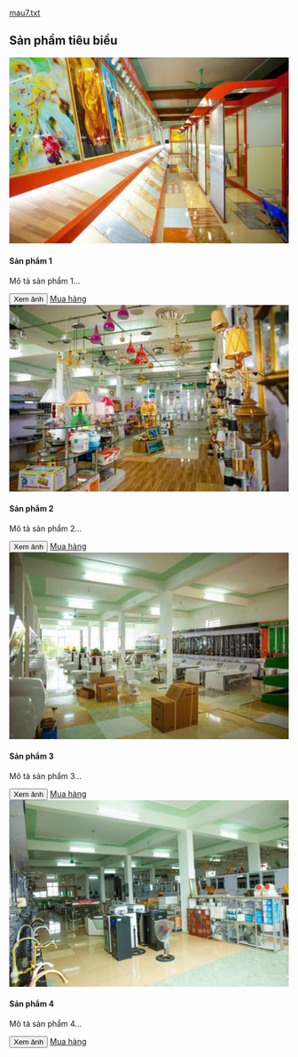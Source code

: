 [mau7.txt](https://github.com/user-attachments/files/23147688/mau7.txt)
<section id="san-pham" class="section" aria-labelledby="sanpham-title">
  <h2 id="sanpham-title">Sản phẩm tiêu biểu</h2>
  <div class="cards" id="productsGrid">
    <article class="card">
      <img src="images/15486054566284251952.jpg" alt="Sản phẩm 1">
      <h4>Sản phẩm 1</h4>
      <p class="small">Mô tả sản phẩm 1...</p>
      <div style="margin-top:10px">
        <button class="btn" data-idx="0">Xem ảnh</button>
        <a class="btn" href="#lien-he">Mua hàng</a>
      </div>
    </article>
    <article class="card">
      <img src="images/15486054566284251956.jpg" alt="Sản phẩm 2">
      <h4>Sản phẩm 2</h4>
      <p class="small">Mô tả sản phẩm 2...</p>
      <div style="margin-top:10px">
        <button class="btn" data-idx="1">Xem ảnh</button>
        <a class="btn" href="#lien-he">Mua hàng</a>
      </div>
    </article>
    <article class="card">
      <img src="images/1f22e3604398cec697895.jpg" alt="Sản phẩm 3">
      <h4>Sản phẩm 3</h4>
      <p class="small">Mô tả sản phẩm 3...</p>
      <div style="margin-top:10px">
        <button class="btn" data-idx="2">Xem ảnh</button>
        <a class="btn" href="#lien-he">Mua hàng</a>
      </div>
    </article>
    <article class="card">
      <img src="images/7820b763179b9ac5c38a7.jpg" alt="Sản phẩm 4">
      <h4>Sản phẩm 4</h4>
      <p class="small">Mô tả sản phẩm 4...</p>
      <div style="margin-top:10px">
        <button class="btn" data-idx="3">Xem ảnh</button>
        <a class="btn" href="#lien-he">Mua hàng</a>
      </div>
    </article>
  </div>
</section>
